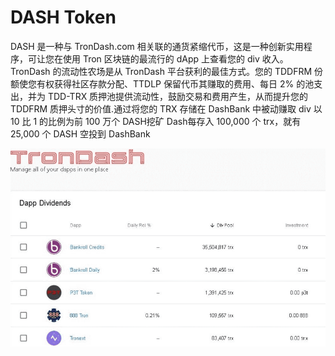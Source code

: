 # DASH Token

DASH 是一种与 TronDash.com 相关联的通货紧缩代币，这是一种创新实用程序，可让您在使用 Tron 区块链的最流行的 dApp 上查看您的 div 收入。TronDash 的流动性农场是从 TronDash 平台获利的最佳方式。您的 TDDFRM 份额使您有权获得社区存款分配、TTDLP 保留代币其赚取的费用、每日 2% 的池支出，并为 TDD-TRX 质押池提供流动性，鼓励交易和费用产生，从而提升您的 TDDFRM 质押头寸的价值.通过将您的 TRX 存储在 DashBank 中被动赚取 div 以10 比 1 的比例为前 100 万个 DASH挖矿 Dash每存入 100,000 个 trx，就有 25,000 个 DASH 空投到 DashBank

![1](1.png)
